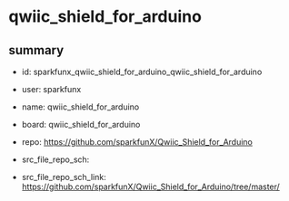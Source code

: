 # qwiic_shield_for_arduino
 
## summary 
* id: sparkfunx_qwiic_shield_for_arduino_qwiic_shield_for_arduino
* user: sparkfunx
* name: qwiic_shield_for_arduino
* board: qwiic_shield_for_arduino
* repo: https://github.com/sparkfunX/Qwiic_Shield_for_Arduino



* src_file_repo_sch: 
* src_file_repo_sch_link: https://github.com/sparkfunX/Qwiic_Shield_for_Arduino/tree/master/






